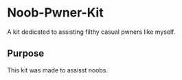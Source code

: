 # Noob-Pwner-Kit
A kit dedicated to assisting filthy casual pwners like myself.

## Purpose
This kit was made to assisst noobs.
